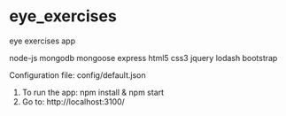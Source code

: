 # eye_exercises
eye exercises app

node-js
mongodb
mongoose
express
html5
css3
jquery
lodash
bootstrap

Configuration file: config/default.json

1. To run the app: npm install & npm start
2. Go to: http://localhost:3100/